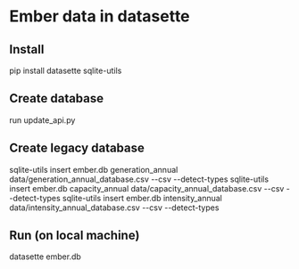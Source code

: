 # Ember data in datasette

## Install

pip install datasette sqlite-utils

## Create database

run update_api.py

## Create legacy database

sqlite-utils insert ember.db generation_annual data/generation_annual_database.csv --csv --detect-types
sqlite-utils insert ember.db capacity_annual data/capacity_annual_database.csv --csv --detect-types
sqlite-utils insert ember.db intensity_annual data/intensity_annual_database.csv --csv --detect-types

## Run (on local machine)

datasette ember.db

